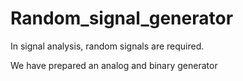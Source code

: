 # Random_signal_generator

In signal analysis, random signals are required.

We have prepared an analog and binary generator
